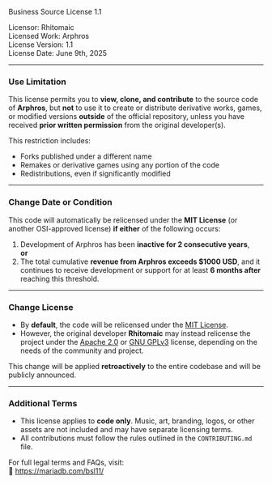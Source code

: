 Business Source License 1.1

Licensor: Rhitomaic  
Licensed Work: Arphros  
License Version: 1.1  
License Date: June 9th, 2025

---

### Use Limitation  
This license permits you to **view, clone, and contribute** to the source code of **Arphros**, but **not** to use it to create or distribute derivative works, games, or modified versions **outside** of the official repository, unless you have received **prior written permission** from the original developer(s).

This restriction includes:
- Forks published under a different name
- Remakes or derivative games using any portion of the code
- Redistributions, even if significantly modified

---

### Change Date or Condition  
This code will automatically be relicensed under the **MIT License** (or another OSI-approved license) **if either** of the following occurs:

1. Development of Arphros has been **inactive for 2 consecutive years**,  
**or**  
2. The total cumulative **revenue from Arphros exceeds $1000 USD**, and it continues to receive development or support for at least **6 months after** reaching this threshold.

---

### Change License  
- By **default**, the code will be relicensed under the [MIT License](https://opensource.org/licenses/MIT).  
- However, the original developer **Rhitomaic** may instead relicense the project under the [Apache 2.0](https://www.apache.org/licenses/LICENSE-2.0) or [GNU GPLv3](https://www.gnu.org/licenses/gpl-3.0.html) license, depending on the needs of the community and project.

This change will be applied **retroactively** to the entire codebase and will be publicly announced.

---

### Additional Terms  
- This license applies to **code only**. Music, art, branding, logos, or other assets are not included and may have separate licensing terms.
- All contributions must follow the rules outlined in the `CONTRIBUTING.md` file.

For full legal terms and FAQs, visit:  
📖 https://mariadb.com/bsl11/